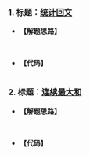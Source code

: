 ### 1. 标题：[统计回文](https://www.nowcoder.com/practice/9d1559511b3849deaa71b576fa7009dc?tpId=85&&tqId=29842&rp=1&ru=/activity/oj&qru=/ta/2017test/question-ranking)
- **【解题思路】**<br>

&#160; &#160; &#160; &#160; 

- **【代码】**
```c++

```

### 2. 标题：[连续最大和](https://www.nowcoder.com/practice/5a304c109a544aef9b583dce23f5f5db?tpId=85&&tqId=29858&rp=1&ru=/activity/oj&qru=/ta/2017test/question-ranking)
- **【解题思路】**<br>

&#160; &#160; &#160; &#160; 

- **【代码】**
```c++

```
